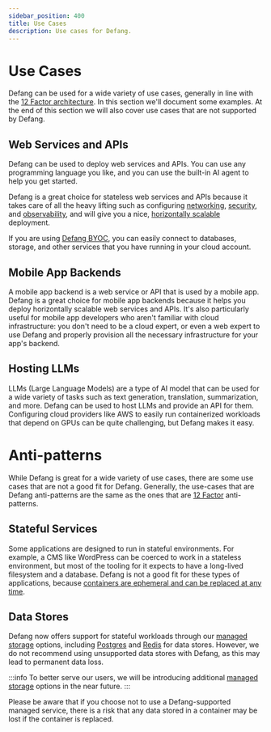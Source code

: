 ```yaml
---
sidebar_position: 400
title: Use Cases
description: Use cases for Defang.
---
```


# Use Cases

Defang can be used for a wide variety of use cases, generally in line with the [12 Factor architecture](https://12factor.net/). In this section we'll document some examples. At the end of this section we will also cover use cases that are not supported by Defang.

## Web Services and APIs

Defang can be used to deploy web services and APIs. You can use any programming language you like, and you can use the built-in AI agent to help you get started.

Defang is a great choice for stateless web services and APIs because it takes care of all the heavy lifting such as configuring [networking](../concepts/networking.mdx), [security](../concepts/security.md), and [observability](../concepts/observability.md), and will give you a nice, [horizontally scalable](https://12factor.net/concurrency) deployment.

If you are using [Defang BYOC](../concepts/defang-byoc.md), you can easily connect to databases, storage, and other services that you have running in your cloud account.

## Mobile App Backends

A mobile app backend is a web service or API that is used by a mobile app. Defang is a great choice for mobile app backends because it helps you deploy horizontally scalable web services and APIs. It's also particularly useful for mobile app developers who aren't familiar with cloud infrastructure: you don't need to be a cloud expert, or even a web expert to use Defang and properly provision all the necessary infrastructure for your app's backend.

## Hosting LLMs

LLMs (Large Language Models) are a type of AI model that can be used for a wide variety of tasks such as text generation, translation, summarization, and more. Defang can be used to host LLMs and provide an API for them. Configuring cloud providers like AWS to easily run containerized workloads that depend on GPUs can be quite challenging, but Defang makes it easy.

# Anti-patterns

While Defang is great for a wide variety of use cases, there are some use cases that are not a good fit for Defang. Generally, the use-cases that are Defang anti-patterns are the same as the ones that are [12 Factor](https://12factor.net/) anti-patterns. 

## Stateful Services

Some applications are designed to run in stateful environments. For example, a CMS like WordPress can be coerced to work in a stateless environment, but most of the tooling for it expects to have a long-lived filesystem and a database. Defang is not a good fit for these types of applications, because [containers are ephemeral and can be replaced at any time](https://12factor.net/processes).

## Data Stores

Defang now offers support for stateful workloads through our [managed storage](./concepts/managed-storage) options, including [Postgres](./concepts/managed-storage/managed-postgres) and [Redis](./concepts/managed-storage/managed-redis) for data stores.
However, we do not recommend using unsupported data stores with Defang, as this may lead to permanent data loss. 

:::info 
To better serve our users, we will be introducing additional [managed storage](./concepts/managed-storage) options in the near future. 
:::

Please be aware that if you choose not to use a Defang-supported managed service, there is a risk that any data stored in a container may be lost if the container is replaced.

